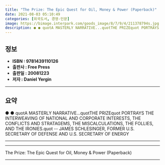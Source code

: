 ```yaml
---
title: "The Prize: The Epic Quest for Oil, Money & Power (Paperback)"
date: 2021-08-03 05:10:49
categories: [외국도서, 경영-인문]
image: https://bimage.interpark.com/goods_image/8/7/9/4/211378794s.jpg
description: ● ● quotA MASTERLY NARRATIVE...quotTHE PRIZEquot PORTRAYS THE INTERWEAVING OF NATIONAL AND CORPORATE INTERESTS, THE CONFLICTS AND STRATAGEMS, THE MISCALCULATI
---
```


## **정보**

- **ISBN : 9781439110126**
- **출판사 : Free Press**
- **출판일 : 20081223**
- **저자 : Daniel Yergin**

------



## **요약**

●  ●  quotA MASTERLY NARRATIVE...quotTHE PRIZEquot PORTRAYS THE INTERWEAVING OF NATIONAL AND CORPORATE INTERESTS, THE CONFLICTS AND STRATAGEMS, THE MISCALCULATIONS, THE FOLLIES, AND THE IRONIES.quot -- JAMES SCHLESINGER, FORMER U.S. SECRETARY OF DEFENSE AND U.S. SECRETARY OF ENERGY

------



------


The Prize: The Epic Quest for Oil, Money & Power (Paperback) 

------


